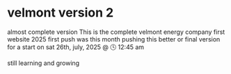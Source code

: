 # velmont version 2
almost complete version
This is the complete velmont energy company first website 2025
first push was this month
pushing this better or final version for a start on 
sat 26th, july, 2025 @ 🕓 12:45 am

still learning and growing 
